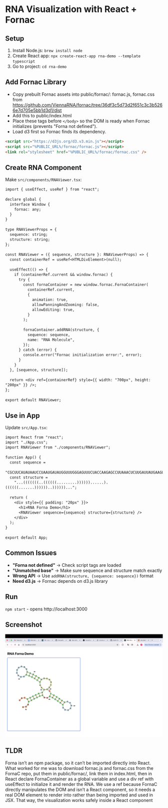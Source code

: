 # RNA Visualization with React + Fornac

## Setup

1. Install Node.js: `brew install node`
2. Create React app: `npx create-react-app rna-demo --template typescript`
3. Go to project: `cd rna-demo`

## Add Fornac Library

- Copy prebuilt Fornac assets into public/fornac/: fornac.js, fornac.css from https://github.com/ViennaRNA/fornac/tree/36df3c5d73d2f651c3c3b5266e7d705e5bb1d3d1/dist
- Add this to public/index.html
- Place these tags before `</body>` so the DOM is ready when Fornac initializes (prevents "Forna not defined").
- Load d3 first so Fornac finds its dependency.

```html
<script src="https://d3js.org/d3.v3.min.js"></script>
<script src="%PUBLIC_URL%/fornac/fornac.js"></script>
<link rel="stylesheet" href="%PUBLIC_URL%/fornac/fornac.css" />
```

## Create RNA Component

Make `src/components/RNAViewer.tsx`:

```tsx
import { useEffect, useRef } from "react";

declare global {
  interface Window {
    fornac: any;
  }
}

type RNAViewerProps = {
  sequence: string;
  structure: string;
};

const RNAViewer = ({ sequence, structure }: RNAViewerProps) => {
  const containerRef = useRef<HTMLDivElement>(null);

  useEffect(() => {
    if (containerRef.current && window.fornac) {
      try {
        const fornaContainer = new window.fornac.FornaContainer(
          containerRef.current,
          {
            animation: true,
            allowPanningAndZooming: false,
            allowEditing: true,
          }
        );

        fornaContainer.addRNA(structure, {
          sequence: sequence,
          name: "RNA Molecule",
        });
      } catch (error) {
        console.error("Fornac initialization error:", error);
      }
    }
  }, [sequence, structure]);

  return <div ref={containerRef} style={{ width: "700px", height: "200px" }} />;
};

export default RNAViewer;
```

## Use in App

Update `src/App.tsx`:

```tsx
import React from "react";
import "./App.css";
import RNAViewer from "./components/RNAViewer";

function App() {
  const sequence =
    "CGCUUCAUAUAAUCCUAAUGAUAUGGUUUGGGAGUUUCUACCAAGAGCCUUAAACUCUUGAUUAUGAAGUG";
  const structure =
    "...(((((((..((((((.........))))))......).((((((.......))))))..))))))...";

  return (
    <div style={{ padding: "20px" }}>
      <h1>RNA Forna Demo</h1>
      <RNAViewer sequence={sequence} structure={structure} />
    </div>
  );
}

export default App;
```

## Common Issues

- **"Forna not defined"** → Check script tags are loaded
- **"Unmatched base"** → Make sure sequence and structure match exactly
- **Wrong API** → Use `addRNA(structure, {sequence: sequence})` format
- **Need d3.js** → Fornac depends on d3.js library

## Run

`npm start` - opens http://localhost:3000

## Screenshot

![RNA Forna Demo](./screenshot/rna-demo.png)

## TLDR

Forna isn’t an npm package, so it can’t be imported directly into React. What worked for me was to download fornac.js and fornac.css from the FornaC repo, put them in public/fornac/, link them in index.html, then in React declare FornaContainer as a global variable and use a div ref with useEffect to initialize it and render the RNA. We use a ref because FornaC directly manipulates the DOM and isn’t a React component, so it needs a real DOM element to render into rather than being imported and used in JSX. That way, the visualization works safely inside a React component
